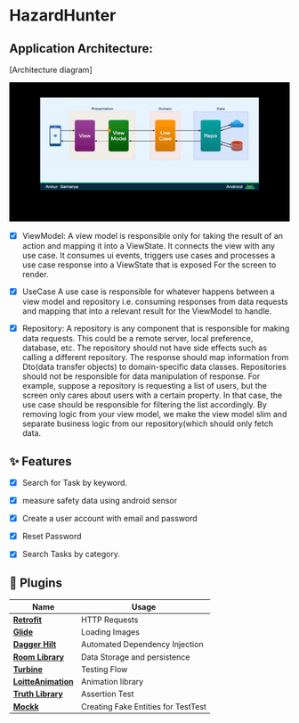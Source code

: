 # HazardHunter

## Application Architecture:
[Architecture diagram]

<img src="app/src/main/res/drawable/mvvm.gif" width="1000" height="250">


- [x] ViewModel:
A view model is responsible only for taking the result of an action and mapping it into a ViewState. It connects the view with any use case. It consumes ui events, triggers use cases and processes a use case response into a ViewState that is exposed For the screen to render.

- [x] UseCase
 A use case is responsible for whatever happens between a view model and repository i.e. consuming responses from data requests and mapping that into a relevant result for the ViewModel to handle.

- [x] Repository:
A repository is any component that is responsible for making data requests. This could be a remote server, local preference, database, etc. The repository should not have side effects such as calling a different repository. The response should map information from Dto(data transfer objects) to domain-specific data classes.
 Repositories should not be responsible for data manipulation of response. For example, suppose a repository is requesting a list of users, but the screen only cares about users with a certain property. In that case, the use case should be responsible for filtering the list accordingly. By removing logic from your view model, we make the view model slim and separate business logic from our repository(which should only fetch data.





## ✨ Features
- [x] Search for Task by keyword.
- [x] measure safety data using android sensor
- [x] Create a user account with email and password
- [x] Reset Password 
- [x] Search Tasks by category.








## 🔌 Plugins

| Name                                                    | Usage                                               |
| ------------------------------------------------------- | --------------------------------------------------- |
| [**Retrofit**](https://square.github.io/retrofit/)      | HTTP Requests                                       |
| [**Glide**](https://bumptech.github.io/glide/)          | Loading Images                                     |
| [**Dagger Hilt**](https://developer.android.com/training/dependency-injection/hilt-android/)| Automated Dependency Injection                |
| [**Room Library**](https://developer.android.com/jetpack/androidx/releases/room)| Data Storage and persistence|
| [**Turbine**](https://github.com/cashapp/turbine)| Testing Flow|
| [**LoitteAnimation**](https://airbnb.io/projects/lottie-android/)|Animation library|
| [**Truth Library**](https://truth.dev/)|Assertion Test|
| [**Mockk**](https://mockk.io/)|Creating Fake Entities for TestTest|



